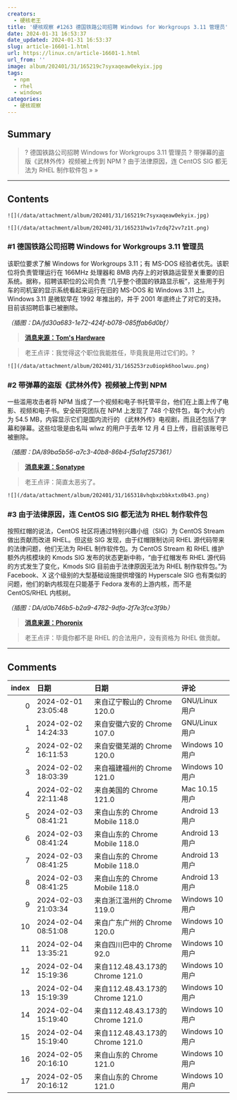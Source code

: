```yaml
---
creators:
  - 硬核老王
title: '硬核观察 #1263 德国铁路公司招聘 Windows for Workgroups 3.11 管理员'
date: 2024-01-31 16:53:37
date_updated: 2024-01-31 16:53:37
slug: article-16601-1.html
url: https://linux.cn/article-16601-1.html
url_from: ''
image: album/202401/31/165219c7syxaqeaw0ekyix.jpg
tags:
  - npm
  - rhel
  - windows
categories:
  - 硬核观察
---
```


## Summary

> ? 德国铁路公司招聘 Windows for Workgroups 3.11 管理员
> ? 带弹幕的盗版《武林外传》视频被上传到 NPM
> ? 由于法律原因，连 CentOS SIG 都无法为 RHEL 制作软件包
> » 
> »

***

<!-- more -->

## Contents

`![](/data/attachment/album/202401/31/165219c7syxaqeaw0ekyix.jpg)`

`![](/data/attachment/album/202401/31/165231hw1v7zdq72vv7z1t.png)`

### #1 德国铁路公司招聘 Windows for Workgroups 3.11 管理员

该职位要求了解 Windows for Workgroups 3.11；有 MS-DOS 经验者优先。该职位将负责管理运行在 166MHz 处理器和 8MB 内存上的对铁路运营至关重要的旧系统。据称，招聘该职位的公司负责 “几乎整个德国的铁路显示板”，这些用于列车的司机室的显示系统看起来运行在旧的 MS-DOS 和 Windows 3.11 上。Windows 3.11 是微软早在 1992 年推出的，并于 2001 年底终止了对它的支持。目前该招聘启事已被删除。

*（插图：DA/fd30a683-1e72-424f-b078-085ffab6d0bf）*

> 
> **[消息来源：Tom's Hardware](https://www.tomshardware.com/software/windows/ms-dos-and-windows-311-still-run-train-dashboards-at-german-railway-company-listed-admin-job-for-30-year-old-operating-system)**
> 
> 
> 

> 
> 老王点评：我觉得这个职位我能胜任，毕竟我是用过它们的。?
> 
> 
> 

`![](/data/attachment/album/202401/31/165253rzu0iopk6hoolwuu.png)`

### #2 带弹幕的盗版《武林外传》视频被上传到 NPM

一些滥用攻击者将 NPM 当成了一个视频和电子书托管平台，他们在上面上传了电影、视频和电子书。安全研究团队在 NPM 上发现了 748 个软件包，每个大小约为 54.5 MB，内容显示它们是国内流行的 《武林外传》电视剧，而且还包括了字幕和弹幕。这些垃圾是由名叫 wlwz 的用户于去年 12 月 4 日上传，目前该账号已被删除。

*（插图：DA/89ba5b56-a7c3-40b8-86b4-f5a1af257361）*

> 
> **[消息来源：Sonatype](https://blog.sonatype.com/npm-flooded-with-748-packages-that-store-movies)**
> 
> 
> 

> 
> 老王点评：简直太恶劣了。
> 
> 
> 

`![](/data/attachment/album/202401/31/165318vhqbxzbbkxtx0b43.png)`

### #3 由于法律原因，连 CentOS SIG 都无法为 RHEL 制作软件包

按照红帽的说法，CentOS 社区将通过特别兴趣小组（SIG）为 CentOS Stream 做出贡献而改进 RHEL。但这些 SIG 发现，由于红帽限制访问 RHEL 源代码带来的法律问题，他们无法为 RHEL 制作软件包。为 CentOS Stream 和 RHEL 维护额外内核模块的 Kmods SIG 发布的状态更新中称，“由于红帽发布 RHEL 源代码的方式发生了变化，Kmods SIG 目前由于法律原因无法为 RHEL 制作软件包。”为 Facebook、X 这个级别的大型基础设施提供增强的 Hyperscale SIG 也有类似的问题，他们的新内核现在只能基于 Fedora 发布的上游内核，而不是 CentOS/RHEL 内核树。

*（插图：DA/d0b746b5-b2a9-4782-9dfa-2f7e3fce3f9b）*

> 
> **[消息来源：Phoronix](https://www.phoronix.com/news/CentOS-RHEL-Kernel-Headaches)**
> 
> 
> 

> 
> 老王点评：毕竟你都不是 RHEL 的合法用户，没有资格为 RHEL 做贡献。
> 
> 
>

***

## Comments

|   index | 日期                | 日期                                             | 评论                                                                                                                                                                                                                                    |
|--------:|:--------------------|:-------------------------------------------------|:----------------------------------------------------------------------------------------------------------------------------------------------------------------------------------------------------------------------------------------|
|       0 | 2024-02-01 23:05:48 | 来自辽宁鞍山的 Chrome 120.0|GNU/Linux 用户       | 最后的文章....&nbsp;&nbsp;留个脚印......                                                                                                                                                                                                |
|       1 | 2024-02-02 14:24:33 | 来自安徽六安的 Chrome 107.0|GNU/Linux 用户       | Linux中国最后一篇硬核观察（悲                                                                                                                                                                                                           |
|       2 | 2024-02-02 16:11:53 | 来自安徽芜湖的 Chrome 120.0|Windows 10 用户      | 这是一个神奇的网站，他可以简陋的像是20年前的产物，但是一千多篇不间断的更新，让每一次的更新都像一个新奇的存在，貌似看到这些新闻背后是一个对行业有着丰富体会的老大哥 在对你侃大山。愿你仍有赤忱之心，愿我们在未来的路上都能再次碰到彼此。 |
|       3 | 2024-02-02 18:03:39 | 来自福建福州的 Chrome 121.0|Windows 10 用户      | 虽然不怎么用这个网站，但是在B站上经常看到。再见！                                                                                                                                                                                       |
|       4 | 2024-02-02 22:11:48 | 来自美国的 Chrome 121.0|Mac 10.15 用户           | 江湖再见                                                                                                                                                                                                                                |
|       5 | 2024-02-03 08:41:21 | 来自山东的 Chrome Mobile 118.0|Android 13 用户   | 江湖再见                                                                                                                                                                                                                                |
|       6 | 2024-02-03 08:41:24 | 来自山东的 Chrome Mobile 118.0|Android 13 用户   | 江湖再见                                                                                                                                                                                                                                |
|       7 | 2024-02-03 08:41:25 | 来自山东的 Chrome Mobile 118.0|Android 13 用户   | 江湖再见                                                                                                                                                                                                                                |
|       8 | 2024-02-03 08:41:25 | 来自山东的 Chrome Mobile 118.0|Android 13 用户   | 江湖再见                                                                                                                                                                                                                                |
|       9 | 2024-02-03 21:03:34 | 来自浙江温州的 Chrome 119.0|Windows 10 用户      | 江湖再见                                                                                                                                                                                                                                |
|      10 | 2024-02-04 08:51:08 | 来自广东广州的 Chrome 120.0|Windows 10 用户      | 江湖再见                                                                                                                                                                                                                                |
|      11 | 2024-02-04 13:35:21 | 来自四川巴中的 Chrome 92.0|Windows 10 用户       | 江湖再见                                                                                                                                                                                                                                |
|      12 | 2024-02-04 15:19:36 | 来自112.48.43.173的 Chrome 121.0|Windows 10 用户 | 江湖再见                                                                                                                                                                                                                                |
|      13 | 2024-02-04 15:19:39 | 来自112.48.43.173的 Chrome 121.0|Windows 10 用户 | 江湖再见                                                                                                                                                                                                                                |
|      14 | 2024-02-04 15:19:40 | 来自112.48.43.173的 Chrome 121.0|Windows 10 用户 | 江湖再见                                                                                                                                                                                                                                |
|      15 | 2024-02-04 15:19:40 | 来自112.48.43.173的 Chrome 121.0|Windows 10 用户 | 江湖再见                                                                                                                                                                                                                                |
|      16 | 2024-02-05 20:16:10 | 来自山东的 Chrome 121.0|Windows 10 用户          | 任重而道远                                                                                                                                                                                                                              |
|      17 | 2024-02-05 20:16:12 | 来自山东的 Chrome 121.0|Windows 10 用户          | 任重而道远                                                                                                                                                                                                                              |
